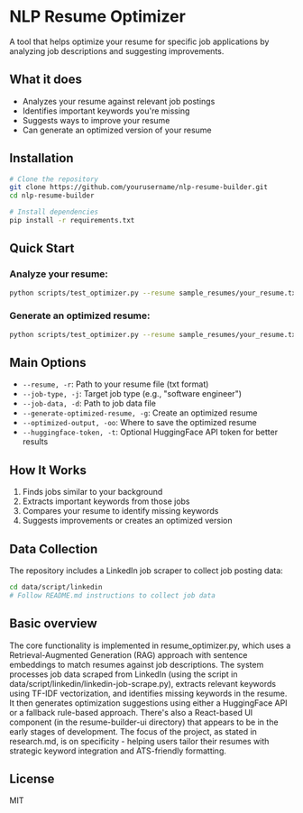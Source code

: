 # NLP Resume Optimizer

A tool that helps optimize your resume for specific job applications by analyzing job descriptions and suggesting improvements.

## What it does

- Analyzes your resume against relevant job postings
- Identifies important keywords you're missing
- Suggests ways to improve your resume
- Can generate an optimized version of your resume

## Installation

```bash
# Clone the repository
git clone https://github.com/yourusername/nlp-resume-builder.git
cd nlp-resume-builder

# Install dependencies
pip install -r requirements.txt
```

## Quick Start

### Analyze your resume:

```bash
python scripts/test_optimizer.py --resume sample_resumes/your_resume.txt --job-type "data engineer" --job-data "data/job_data/data_engineering_data.json"
```

### Generate an optimized resume:

```bash
python scripts/test_optimizer.py --resume sample_resumes/your_resume.txt --job-type "data engineer" --job-data "data/job_data/data_engineering_data.json" --generate-optimized-resume --optimized-output "optimized_resumes/optimized_resume.txt"
```

## Main Options

- `--resume, -r`: Path to your resume file (txt format)
- `--job-type, -j`: Target job type (e.g., "software engineer")
- `--job-data, -d`: Path to job data file
- `--generate-optimized-resume, -g`: Create an optimized resume
- `--optimized-output, -oo`: Where to save the optimized resume
- `--huggingface-token, -t`: Optional HuggingFace API token for better results

## How It Works

1. Finds jobs similar to your background
2. Extracts important keywords from those jobs
3. Compares your resume to identify missing keywords
4. Suggests improvements or creates an optimized version

## Data Collection

The repository includes a LinkedIn job scraper to collect job posting data:

```bash
cd data/script/linkedin
# Follow README.md instructions to collect job data
```
## Basic overview 
The core functionality is implemented in resume_optimizer.py, which uses a Retrieval-Augmented Generation (RAG) approach with sentence embeddings to match resumes against job descriptions. The system processes job data scraped from LinkedIn (using the script in data/script/linkedin/linkedin-job-scrape.py), extracts relevant keywords using TF-IDF vectorization, and identifies missing keywords in the resume. It then generates optimization suggestions using either a HuggingFace API or a fallback rule-based approach. There's also a React-based UI component (in the resume-builder-ui directory) that appears to be in the early stages of development. The focus of the project, as stated in research.md, is on specificity - helping users tailor their resumes with strategic keyword integration and ATS-friendly formatting.

## License

MIT
